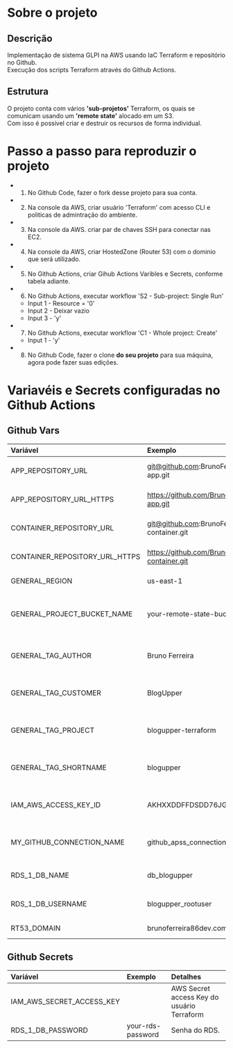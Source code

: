 # Sobre o projeto
## Descrição
Implementação de sistema GLPI na AWS usando IaC Terraform e repositório no 
Github.<br>
Execução dos scripts Terraform através do Github Actions.

## Estrutura
O projeto conta com vários **'sub-projetos'** Terraform, os quais se comunicam 
usando um **'remote state'** alocado em um S3.<br>
Com isso é possível criar e destruir os recursos de forma individual.

# Passo a passo para reproduzir o projeto
  - 1. No Github Code, fazer o fork desse projeto para sua conta.
  - 2. Na console da AWS, criar usuário 'Terraform' com acesso CLI e politicas de admintração do ambiente. 
  - 3. Na console da AWS. criar par de chaves SSH para conectar nas EC2.
  - 4. Na console da AWS, criar HostedZone (Router 53) com o dominio que será utilizado.
  - 5. No Github Actions, criar Gihub Actions Varibles e Secrets, conforme tabela adiante.
  - 6. No Github Actions, executar workflow 'S2 - Sub-project: Single Run'
    - Input 1 - Resource =  '0'
    - Input 2 - Deixar vazio
    - Input 3 - 'y'
  - 7. No Github Actions, executar workflow 'C1 - Whole project: Create'
    - Input 1 - 'y'
  - 8. No Github Code, fazer o clone **do seu projeto** para sua máquina, agora pode fazer suas edições.

# Variavéis e Secrets configuradas no Github Actions
## Github Vars
| Variável                        | Exemplo                                               | Detalhes |
| :---                            | :---                                                  | :---     |
| APP_REPOSITORY_URL              | git@github.com:BrunoFerreira10/upperplan-app.git            | Link ssh do repositório da aplicação
| APP_REPOSITORY_URL_HTTPS        | https://github.com/BrunoFerreira10/upperplan-app.git        | Link https do repositório da aplicação
| CONTAINER_REPOSITORY_URL        | git@github.com:BrunoFerreira10/upperplan-container.git      | Link ssh do repositório da aplicação
| CONTAINER_REPOSITORY_URL_HTTPS  | https://github.com/BrunoFerreira10/upperplan-container.git  | Link https do repositório da aplicação
| GENERAL_REGION                  | us-east-1                                             | Região da implementação
| GENERAL_PROJECT_BUCKET_NAME     | your-remote-state-bucket-name                         | Nome do bucket para dados da infraestrutura e aplicação
| GENERAL_TAG_AUTHOR              | Bruno Ferreira                                        | Autor das edições - Gera Tag em todos recursos
| GENERAL_TAG_CUSTOMER            | BlogUpper                                             | Ciente do projeto - Gera Tag em todos recursos
| GENERAL_TAG_PROJECT             | blogupper-terraform                                   | Nome do projeto - Gera Tag em todos recursos
| GENERAL_TAG_SHORTNAME           | blogupper                                             | Nome curto para nomeação dos recursos
| IAM_AWS_ACCESS_KEY_ID           | AKHXXDDFFDSDD76JGJJKJ                                 | AWS Access Key Id do usuário 'Terraform'
| MY_GITHUB_CONNECTION_NAME       | github_apss_connection_name                           | Nome da conexão com o GitHub criada na console
| RDS_1_DB_NAME                   | db_blogupper                                          | Nome do banco de dados no RDS
| RDS_1_DB_USERNAME               | blogupper_rootuser                                    | Nome do usuário do RDS
| RT53_DOMAIN                     | brunoferreira86dev.com                                | Dominio da aplicação

## Github Secrets
| Variável                                | Exemplo                   | Detalhes |
| :---                                    | :---------------          | :---     |
| IAM_AWS_SECRET_ACCESS_KEY               |                           | AWS Secret access Key do usuário Terraform
| RDS_1_DB_PASSWORD                       | your-rds-password         | Senha do RDS.